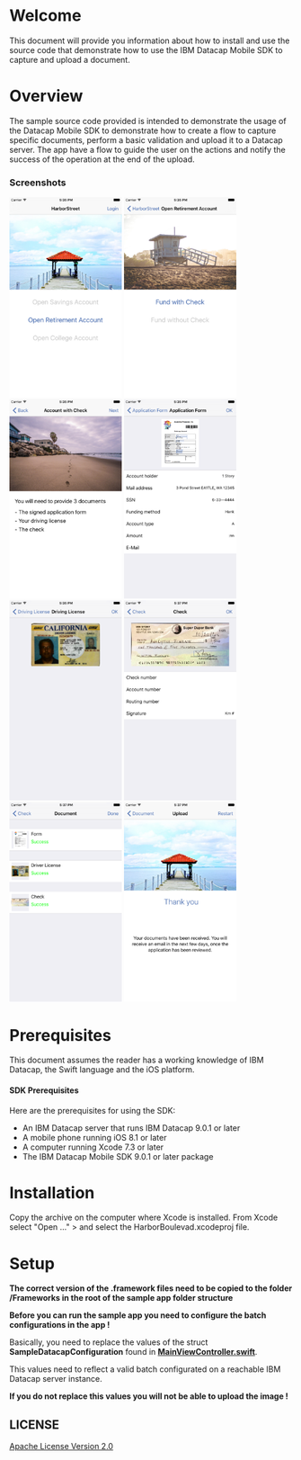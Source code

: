 # Welcome

This document will provide you information about how to install and use the source code that demonstrate how to use the IBM Datacap Mobile SDK to capture and upload a document.

# Overview

The sample source code provided is intended to demonstrate the usage of the Datacap Mobile SDK to demonstrate how to create a flow to capture specific documents, perform a basic validation and upload it to a Datacap server. The app have a flow to guide the user on the actions and notify the success of the operation at the end of the upload.

### Screenshots

<img src="screenshots/1_main.png" width="200"/>
<img src="screenshots/2_docs.png" width="200"/>
<img src="screenshots/3_tutorial.png" width="200"/>
<img src="screenshots/4_form.png" width="200"/>
<img src="screenshots/5_driving license.png" width="200"/>
<img src="screenshots/6_check.png" width="200"/>
<img src="screenshots/7_overview.png" width="200"/>
<img src="screenshots/8_upload.png" width="200"/>

# Prerequisites

This document assumes the reader has a working knowledge of IBM Datacap, the Swift language and the iOS platform.

#### SDK Prerequisites

Here are the prerequisites for using the SDK:

- An IBM Datacap server that runs IBM Datacap 9.0.1 or later
- A mobile phone running iOS 8.1 or later
- A computer running Xcode 7.3 or later
- The IBM Datacap Mobile SDK 9.0.1 or later package

# Installation

Copy the archive on the computer where Xcode is installed.
From Xcode select "Open ..." > and select the HarborBoulevad.xcodeproj file.

# Setup

**The correct version of the .framework files need to be copied to the folder /Frameworks in the root of the sample app folder structure**

**Before you can run the sample app you need to configure the batch configurations in the app !**

Basically, you need to replace the values of the struct **SampleDatacapConfiguration** found in [**MainViewController.swift**](HarborBoulevard/MainViewController.swift).

This values need to reflect a valid batch configurated on a reachable IBM Datacap server instance.

**If you do not replace this values you will not be able to upload the image !**

## LICENSE

[Apache License Version 2.0](LICENSE)
